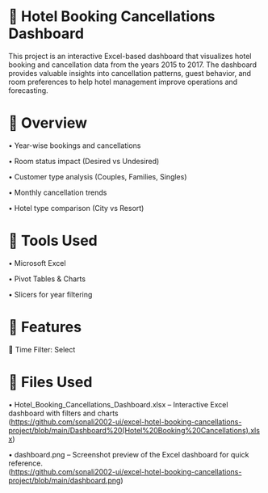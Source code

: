 # 🏨 Hotel Booking Cancellations Dashboard

This project is an interactive Excel-based dashboard that visualizes hotel booking and cancellation data from the years 2015 to 2017. The dashboard provides valuable insights into cancellation patterns, guest behavior, and room preferences to help hotel management improve operations and forecasting.

# 📁 Overview

•	Year-wise bookings and cancellations

•	Room status impact (Desired vs Undesired)

•	Customer type analysis (Couples, Families, Singles)

•	Monthly cancellation trends

•	Hotel type comparison (City vs Resort)


# 📁 Tools Used

•	Microsoft Excel

•	Pivot Tables & Charts

•	Slicers for year filtering


# 📌 Features

  📅 Time Filter: Select
  
# 📁 Files Used

•	Hotel_Booking_Cancellations_Dashboard.xlsx – Interactive Excel dashboard with filters and charts                                                                                                                    
(https://github.com/sonali2002-ui/excel-hotel-booking-cancellations-project/blob/main/Dashboard%20(Hotel%20Booking%20Cancellations).xlsx)      

•	dashboard.png – Screenshot preview of the Excel dashboard for quick reference.                                                                                                                                       
  (https://github.com/sonali2002-ui/excel-hotel-booking-cancellations-project/blob/main/dashboard.png)

